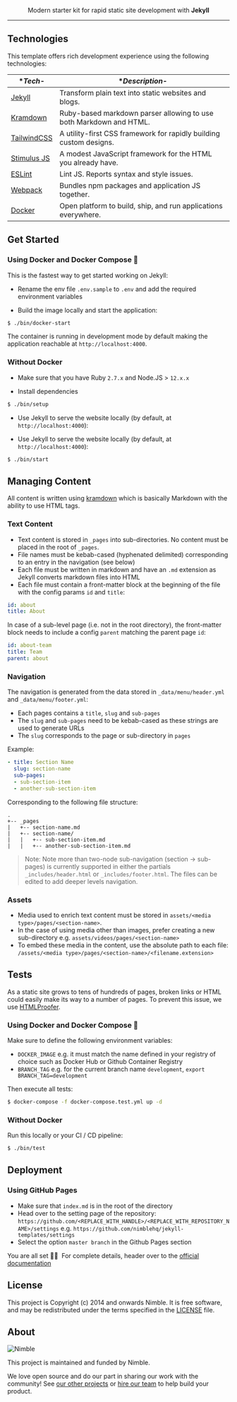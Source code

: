 <p align="center">
   Modern starter kit for rapid static site development with <strong>Jekyll</strong>
</p>

---

## Technologies

This template offers rich development experience using the following technologies:

| **Tech*-                                          | **Description*-                                                   |
|---------------------------------------------------|-------------------------------------------------------------------|
| [Jekyll](https://jekyllrb.com/)                   | Transform plain text into static websites and blogs.              |
| [Kramdown](https://kramdown.gettalong.org/)       | Ruby-based markdown parser allowing to use both Markdown and HTML.|
| [TailwindCSS](https://tailwindcss.com/)           | A utility-first CSS framework for rapidly building custom designs.| 
| [Stimulus JS](https://stimulus.hotwire.dev/)      | A modest JavaScript framework for the HTML you already have.    |
| [ESLint](http://eslint.org/)                      | Lint JS. Reports syntax and style issues.                         |
| [Webpack](https://webpack.js.org)                 | Bundles npm packages and application JS together.                 |
| [Docker](https://www.docker.com/)                 | Open platform to build, ship, and run applications everywhere.    | 

## Get Started

### Using Docker and Docker Compose 🐳

This is the fastest way to get started working on Jekyll:

- Rename the env file `.env.sample` to `.env` and add the required environment variables

- Build the image locally and start the application:

```bash
$ ./bin/docker-start
```

The container is running in development mode by default making the application reachable at `http://localhost:4000`.

### Without Docker

- Make sure that you have Ruby `2.7.x` and Node.JS > `12.x.x`

- Install dependencies

```bash
$ ./bin/setup
```

- Use Jekyll to serve the website locally (by default, at `http://localhost:4000`):

- Use Jekyll to serve the website locally (by default, at `http://localhost:4000`):

```bash
$ ./bin/start
```

## Managing Content

All content is written using [kramdown](https://kramdown.gettalong.org/) which is basically Markdown with the ability to use HTML tags. 

### Text Content

- Text content is stored in `_pages` into sub-directories. No content must be placed in the root of `_pages`.
- File names must be kebab-cased (hyphenated delimited) corresponding to an entry in the navigation (see below) 
- Each file must be written in markdown and have an `.md` extension as Jekyll converts markdown files into HTML
- Each file must contain a front-matter block at the beginning of the file with the config params `id` and `title`:

```yaml
id: about
title: About
```

In case of a sub-level page (i.e. not in the root directory), the front-matter block needs to include a config `parent` matching the parent page `id`:

```yaml
id: about-team
title: Team
parent: about
```

### Navigation

The navigation is generated from the data stored in `_data/menu/header.yml` and `_data/menu/footer.yml`:

- Each pages contains a `title`, `slug` and `sub-pages`
- The `slug` and `sub-pages` need to be kebab-cased as these strings are used to generate URLs
- The `slug` corresponds to the page or sub-directory in `pages`

Example:

```yaml
- title: Section Name
  slug: section-name
  sub-pages:
  - sub-section-item
  - another-sub-section-item
```

Corresponding to the following file structure:

```ascii
.
+-- _pages
|   +-- section-name.md
|   +-- section-name/
|   |   +-- sub-section-item.md
|   |   +-- another-sub-section-item.md
```

> Note: Note more than two-node sub-navigation (section -> sub-pages) is currently supported in either the partials 
`_includes/header.html` or  `_includes/footer.html`. The files can be edited to add deeper levels navigation.

### Assets

- Media used to enrich text content must be stored in `assets/<media type>/pages/<section-name>`. 
- In the case of using media other than images, prefer creating a new sub-directory e.g. `assets/videos/pages/<section-name>` 
- To embed these media in the content, use the absolute path to each file: `/assets/<media type>/pages/<section-name>/<filename.extension>`

## Tests

As a static site grows to tens of hundreds of pages, broken links or HTML could easily make its way to a number of pages. 
To prevent this issue, we use [HTMLProofer](https://github.com/gjtorikian/html-proofer).

### Using Docker and Docker Compose 🐳

Make sure to define the following environment variables:

- `DOCKER_IMAGE` e.g. it must match the name defined in your registry of choice such as Docker Hub or Github Container Registry
- `BRANCH_TAG` e.g. for the current branch name `development`, `export BRANCH_TAG=development`

Then execute all tests:

```bash
$ docker-compose -f docker-compose.test.yml up -d
```

### Without Docker

Run this locally or your CI / CD pipeline:

```bash
$ ./bin/test
```

## Deployment

### Using GitHub Pages

- Make sure that `index.md` is in the root of the directory
- Head over to the setting page of the repository: `https://github.com/<REPLACE_WITH_HANDLE>/<REPLACE_WITH_REPOSITORY_NAME>/settings` e.g. `https://github.com/nimblehq/jekyll-templates/settings`
- Select the option `master branch` in the Github Pages section

You are all set 🏄‍♂ ️ For complete details, header over to the [official documentation](https://help.github.com/en/github/working-with-github-pages)

## License

This project is Copyright (c) 2014 and onwards Nimble. It is free software,
and may be redistributed under the terms specified in the [LICENSE] file.

[LICENSE]: /LICENSE

## About

![Nimble](https://assets.nimblehq.co/logo/dark/logo-dark-text-160.png)

This project is maintained and funded by Nimble.

We love open source and do our part in sharing our work with the community!
See [our other projects][community] or [hire our team][hire] to help build your product.

[community]: https://github.com/nimblehq
[hire]: https://nimblehq.co/
